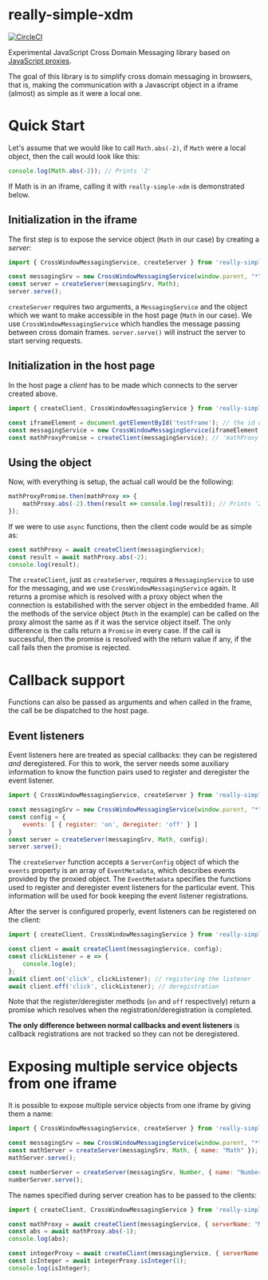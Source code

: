 # really-simple-xdm

[![CircleCI](https://circleci.com/gh/Katona/really-simple-xdm.svg?style=shield&circle-token=4fe7750d41525e10efd25cf28e42b5b07c8230f9)](https://circleci.com/gh/Katona/really-simple-xdm)

Experimental JavaScript Cross Domain Messaging library based on [JavaScript proxies](https://developer.mozilla.org/en-US/docs/Web/JavaScript/Reference/Global_Objects/Proxy).

The goal of this library is to simplify cross domain messaging in browsers, that is, making the communication with a Javascript object in a iframe (almost) as simple as it were a local one.

# Quick Start
Let's assume that we would like to call `Math.abs(-2)`, if `Math` were a local object, then the call would look like this:

```javascript
console.log(Math.abs(-2)); // Prints '2'
```

If Math is in an iframe, calling it with `really-simple-xdm` is demonstrated below.

## Initialization in the iframe
The first step is to expose the service object (`Math` in our case) by creating a _server_:

```javascript
import { CrossWindowMessagingService, createServer } from 'really-simple-xdm';

const messagingSrv = new CrossWindowMessagingService(window.parent, "*");
const server = createServer(messagingSrv, Math);
server.serve();
```
`createServer` requires two arguments, a `MessagingService` and the object which we want to make accessible in the host page (`Math` in our
case). We use `CrossWindowMessagingService` which handles the message passing between cross domain frames. `server.serve()` will instruct the server to start serving requests.

## Initialization in the host page

In the host page a _client_ has to be made which connects to the server created above.
```javascript
import { createClient, CrossWindowMessagingService } from 'really-simple-xdm';

const iframeElement = document.getElementById('testFrame'); // the id of the frame containing the `Math` object to be called
const messagingService = new CrossWindowMessagingService(iframeElement.contentWindow, "*");
const mathProxyPromise = createClient(messagingService); // 'mathProxy' is a promise which resolves with the proxy of 'Math'
```

## Using the object

Now, with everything is setup, the actual call would be the following:
```javascript
mathProxyPromise.then(mathProxy => {
    mathProxy.abs(-2).then(result => console.log(result)); // Prints '2'
});
```

If we were to use `async` functions, then the client code would be as simple as:
```javascript
const mathProxy = await createClient(messagingService);
const result = await mathProxy.abs(-2);
console.log(result);
```

The `createClient`, just as `createServer`, requires a `MessagingService` to use for the messaging, and we use `CrossWindowMessagingService` again. It returns a promise which is resolved with a proxy object when the connection is estabilished with the server object in the embedded frame. All the methods of the service object (`Math` in the example) can be called on the proxy almost the same as if it was the service object itself. The only difference is the calls return a `Promise` in every case. If the call is successful, then the promise is resolved with the return value if any, if the call fails then the promise is rejected.

# Callback support

Functions can also be passed as arguments and when called in the frame, the call be be dispatched to the host page.

## Event listeners

Event listeners here are treated as special callbacks: they can be registered _and_ deregistered. For this to work, the server needs some auxiliary information to know the function pairs used to register and deregister the event listener.
```javascript
import { CrossWindowMessagingService, createServer } from 'really-simple-xdm';

const messagingSrv = new CrossWindowMessagingService(window.parent, "*");
const config = {
    events: [ { register: 'on', deregister: 'off' } ]
}
const server = createServer(messagingSrv, Math, config);
server.serve();
```
The `createServer` function accepts a `ServerConfig` object of which the `events` property is an array of `EventMetadata`, which describes events provided by the proxied object. The `EventMetadata` specifies the functions used to register and deregister event listeners for the particular event. This information will be used for book keeping the event listener registrations.

After the server is configured properly, event listeners can be registered on the client:
```javascript
import { createClient, CrossWindowMessagingService } from 'really-simple-xdm';

const client = await createClient(messagingService, config);
const clickListener = e => {
    console.log(e);
};
await client.on('click', clickListener); // registering the listener
await client.off('click', clickListener); // deregistration
```

Note that the register/deregister methods (`on` and `off` respectively) return a promise which resolves when the registration/deregistration is completed.

__The only difference between normal callbacks and event listeners__ is callback registrations are not tracked so they can not be deregistered.

# Exposing multiple service objects from one iframe

It is possible to expose multiple service objects from one iframe by giving them a name:

```javascript
import { CrossWindowMessagingService, createServer } from 'really-simple-xdm';

const messagingSrv = new CrossWindowMessagingService(window.parent, "*");
const mathServer = createServer(messagingSrv, Math, { name: "Math" });
mathServer.serve();

const numberServer = createServer(messagingSrv, Number, { name: "Number" });
numberServer.serve();
```

The names specified during server creation has to be passed to the clients:

```javascript
import { createClient, CrossWindowMessagingService } from 'really-simple-xdm';

const mathProxy = await createClient(messagingService, { serverName: "Math" });
const abs = await mathProxy.abs(-1);
console.log(abs);

const integerProxy = await createClient(messagingService, { serverName: "Number" });
const isInteger = await integerProxy.isInteger(1);
console.log(isInteger);
```
